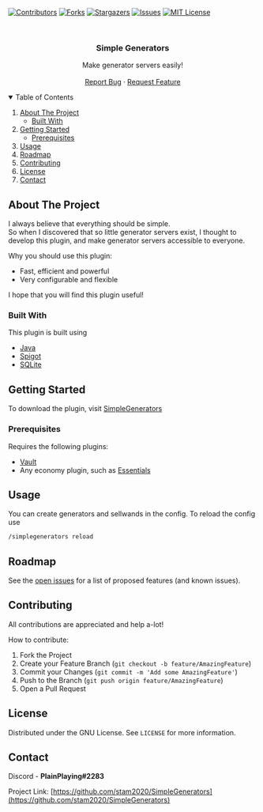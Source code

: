 <!--
*** Thanks for checking out the Best-README-Template. If you have a suggestion
*** that would make this better, please fork the repo and create a pull request
*** or simply open an issue with the tag "enhancement".
*** Thanks again! Now go create something AMAZING! :D
-->



<!-- PROJECT SHIELDS -->
<!--
*** I'm using markdown "reference style" links for readability.
*** Reference links are enclosed in brackets [ ] instead of parentheses ( ).
*** See the bottom of this document for the declaration of the reference variables
*** for contributors-url, forks-url, etc. This is an optional, concise syntax you may use.
*** https://www.markdownguide.org/basic-syntax/#reference-style-links
-->
[![Contributors][contributors-shield]][contributors-url]
[![Forks][forks-shield]][forks-url]
[![Stargazers][stars-shield]][stars-url]
[![Issues][issues-shield]][issues-url]
[![MIT License][license-shield]][license-url]



<!-- PROJECT LOGO -->
<br />
<p align="center">
  <h3 align="center">Simple Generators</h3>

  <p align="center">
    Make generator servers easily!
    <br />
    <br />
    <a href="https://github.com/stam2020/SimpleGenerators/issues">Report Bug</a>
    ·
    <a href="https://github.com/stam2020/SimpleGenerators/issues">Request Feature</a>
  </p>
</p>



<!-- TABLE OF CONTENTS -->
<details open="open">
  <summary>Table of Contents</summary>
  <ol>
    <li>
      <a href="#about-the-project">About The Project</a>
      <ul>
        <li><a href="#built-with">Built With</a></li>
      </ul>
    </li>
    <li>
      <a href="#getting-started">Getting Started</a>
      <ul>
        <li><a href="#prerequisites">Prerequisites</a></li>
      </ul>
    </li>
    <li><a href="#usage">Usage</a></li>
    <li><a href="#roadmap">Roadmap</a></li>
    <li><a href="#contributing">Contributing</a></li>
    <li><a href="#license">License</a></li>
    <li><a href="#contact">Contact</a></li>
  </ol>
</details>



<!-- ABOUT THE PROJECT -->
## About The Project

I always believe that everything should be simple.
<br>
So when I discovered that so little generator servers exist, I thought to develop this plugin, and make generator servers accessible to everyone. 

Why you should use this plugin:
* Fast, efficient and powerful
* Very configurable and flexible


I hope that you will find this plugin useful!

### Built With

This plugin is built using
* [Java](https://www.java.com/en/)
* [Spigot](https://www.spigotmc.org/)
* [SQLite](https://www.sqlite.org/index.html)



<!-- GETTING STARTED -->
## Getting Started

To download the plugin, visit [SimpleGenerators](https://www.spigotmc.org/resources/simplegenerators.94621/)

### Prerequisites

Requires the following plugins:
* [Vault](https://dev.bukkit.org/projects/vault)
* Any economy plugin, such as [Essentials](https://www.spigotmc.org/resources/essentialsx.9089/)

<!-- USAGE EXAMPLES -->
## Usage

You can create generators and sellwands in the config.
To reload the config use 
```sh
/simplegenerators reload
```



<!-- ROADMAP -->
## Roadmap

See the [open issues](https://github.com/stam2020/SimpleGenerators/issues) for a list of proposed features (and known issues).



<!-- CONTRIBUTING -->
## Contributing

All contributions are appreciated and help a-lot!

How to contribute:

1. Fork the Project
2. Create your Feature Branch (`git checkout -b feature/AmazingFeature`)
3. Commit your Changes (`git commit -m 'Add some AmazingFeature'`)
4. Push to the Branch (`git push origin feature/AmazingFeature`)
5. Open a Pull Request



<!-- LICENSE -->
## License

Distributed under the GNU License. See `LICENSE` for more information.



<!-- CONTACT -->
## Contact

Discord - **PlainPlaying#2283**

Project Link: [https://github.com/stam2020/SimpleGenerators](https://github.com/stam2020/SimpleGenerators)



<!-- MARKDOWN LINKS & IMAGES -->
<!-- https://www.markdownguide.org/basic-syntax/#reference-style-links -->
[contributors-shield]: https://img.shields.io/github/contributors/stam2020/SimpleGenerators.svg?style=for-the-badge
[contributors-url]: https://github.com/stam2020/SimpleGenerators/graphs/contributors
[forks-shield]: https://img.shields.io/github/forks/stam2020/SimpleGenerators.svg?style=for-the-badge
[forks-url]: https://github.com/stam2020/SimpleGenerators/network/members
[stars-shield]: https://img.shields.io/github/stars/stam2020/SimpleGenerators.svg?style=for-the-badge
[stars-url]: https://github.com/stam2020/SimpleGenerators/stargazers
[issues-shield]: https://img.shields.io/github/issues/stam2020/SimpleGenerators.svg?style=for-the-badge
[issues-url]: https://github.com/stam2020/SimpleGenerators/issues
[license-shield]: https://img.shields.io/github/license/stam2020/SimpleGenerators.svg?style=for-the-badge
[license-url]: https://github.com/stam2020/SimpleGenerators/blob/master/LICENSE
[product-screenshot]: images/screenshot.png
